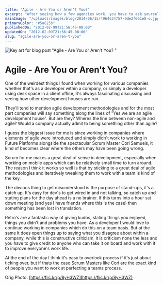 ```yaml
---
title: "Agile - Are You or Aren't You?"
excerpt: "After seeing how a few agencies work, you have to ask yourself, if you claim to be Agile, are you actually living up to it?"
mainImage: "/uploads/images/blog/2014/06/15/4964634757-0de2f661e8-o.jpg"
primaryColor: "#5a625b"
publishedOn: "2012-02-09T21:56:45-08:00"
updatedOn: "2012-02-09T21:56:45-08:00"
slug: "agile-are-you-or-aren-t-you"
---
```

![Key art for blog post "Agile - Are You or Aren't You? "](/uploads/images/blog/2014/06/15/4964634757-0de2f661e8-o.jpg)

# Agile - Are You or Aren't You? 

One of the weirdest things I found when working for various companies whether that's as a developer within a company, or simply a developer using desk space in a client office, it's always fascinating discussing and seeing how other development houses are run. 

They'll tend to mention agile development methodologies and for the most part companies will say something along the lines of "Yes we are an agile development house". But are they? Wheres the line between non-agile and agile? Would a company actually admit to being something other than agile? 

I guess the biggest issue for me is since working in companies where elements of agile were introduced and simply didn't work to working in Future Platforms alongside the spectacular Scrum Master Cori Samuels, it kind of becomes clear where the others may have been going wrong. 

Scrum for me makes a great deal of sense in development, especially when working on mobile apps which can be relatively small time to turn around. The reason I think it works so well is that by sticking to a great deal of agile methodologies and iteratively tweaking them to work with a team is kind of the key. 

The obvious thing to get misunderstood is the purpose of stand-ups, it's a catch up. It's easy for dev's to get wired in and not talking, so catch up and stating plans for the day ahead is a no brainer. If this turns into a hour sat down meeting (and yes I have friends where this is the case) then something has been lost in translation. 

Retro's are a fantastic way of giving kudos, stating things you enjoyed, things you didn't and problems you have. As a developer I would love to continue working in companies which do this on a team basis. But at the same it does open things up to saying what you disagree about within a company, while this is constructive criticism, it is criticism none the less and you have to give credit to anyone who can take it on board and work with it to improve everyone's work life. 

At the end of the day I think it's easy to overlook process if it's just about ticking over, but if thats the case Scrum Masters like Cori are the exact kind of people you want to work at perfecting a teams process.

Orig Photo: [https://flic.kr/p/8yH3WZ](https://flic.kr/p/8yH3WZ)